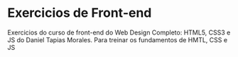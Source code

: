 # Exercicios de Front-end
Exercicios do curso de front-end do Web Design Completo: HTML5, CSS3 e JS do Daniel Tapias Morales. Para treinar os fundamentos de HMTL, CSS e JS
